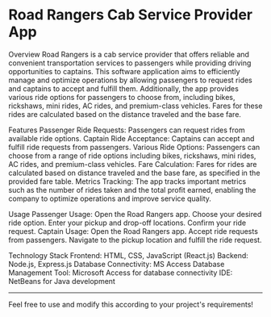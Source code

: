 # Road Rangers Cab Service Provider App

Overview
Road Rangers is a cab service provider that offers reliable and convenient transportation services to passengers while providing driving opportunities to captains. This software application aims to efficiently manage and optimize operations by allowing passengers to request rides and captains to accept and fulfill them. Additionally, the app provides various ride options for passengers to choose from, including bikes, rickshaws, mini rides, AC rides, and premium-class vehicles. Fares for these rides are calculated based on the distance traveled and the base fare.

Features
Passenger Ride Requests: Passengers can request rides from available ride options.
Captain Ride Acceptance: Captains can accept and fulfill ride requests from passengers.
Various Ride Options: Passengers can choose from a range of ride options including bikes, rickshaws, mini rides, AC rides, and premium-class vehicles.
Fare Calculation: Fares for rides are calculated based on distance traveled and the base fare, as specified in the provided fare table.
Metrics Tracking: The app tracks important metrics such as the number of rides taken and the total profit earned, enabling the company to optimize operations and improve service quality.

Usage
Passenger Usage:
Open the Road Rangers app.
Choose your desired ride option.
Enter your pickup and drop-off locations.
Confirm your ride request.
Captain Usage:
Open the Road Rangers app.
Accept ride requests from passengers.
Navigate to the pickup location and fulfill the ride request.

Technology Stack
Frontend: HTML, CSS, JavaScript (React.js)
Backend: Node.js, Express.js
Database Connectivity: MS Access
Database Management Tool: Microsoft Access for database connectivity
IDE:  NetBeans for Java development

-------------------------------------------------------------------------------------------------------------------
Feel free to use and modify this according to your project's requirements!

